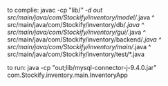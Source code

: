 to complie:
javac -cp "lib/*" -d out src/main/java/com/Stockify/inventory/model/*.java ^
src/main/java/com/Stockify/inventory/db/*.java ^
src/main/java/com/Stockify/inventory/gui/*.java ^
src/main/java/com/Stockify/inventory/backend/*.java ^
src/main/java/com/Stockify/inventory/main/*.java ^
src/main/java/com/Stockify/inventory/test/*.java

to run: java -cp "out;lib/mysql-connector-j-9.4.0.jar" com.Stockify.inventory.main.InventoryApp
